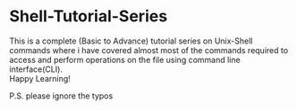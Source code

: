 # Shell-Tutorial-Series
This is a complete (Basic to Advance) tutorial series on Unix-Shell commands where i have covered almost most of the commands required to access and perform operations on the file using command line interface(CLI).
<br/>
Happy Learning!

P.S. please ignore the typos
